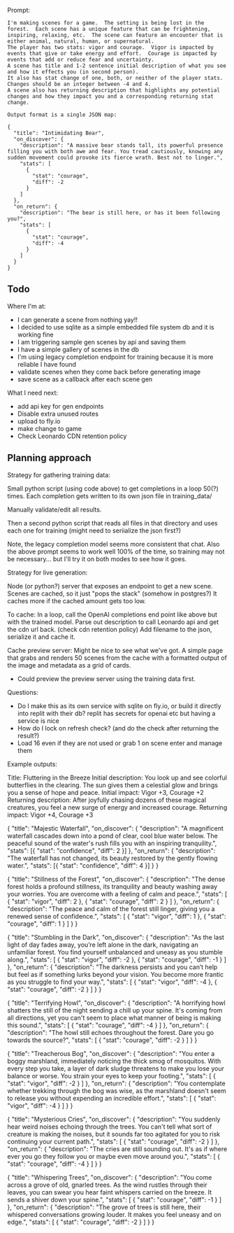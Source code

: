 
Prompt:

    I'm making scenes for a game.  The setting is being lost in the forest.  Each scene has a unique feature that can be frightening, inspiring, relaxing, etc.  The scene can feature an encounter that is either animal, natural, human, or supernatural.
    The player has two stats: vigor and courage.  Vigor is impacted by events that give or take energy and effort.  Courage is impacted by events that add or reduce fear and uncertainty.
    A scene has title and 1-2 sentence initial description of what you see and how it effects you (in second person).  
    It also has stat change of one, both, or neither of the player stats.  Changes should be an integer between -4 and 4.
    A scene also has returning description that highlights any potential changes and how they impact you and a corresponding returning stat change.

    Output format is a single JSON map:

    {
      "title": "Intimidating Bear",
      "on_discover": {
        "description": "A massive bear stands tall, its powerful presence filling you with both awe and fear. You tread cautiously, knowing any sudden movement could provoke its fierce wrath. Best not to linger.",
        "stats": [
          {
            "stat": "courage",
            "diff": -2
          }
        ]
      },
      "on_return": {
        "description": "The bear is still here, or has it been following you?",
        "stats": [
          {
            "stat": "courage",
            "diff": -4
          }
        ]
      }
    }


## Todo

Where I'm at:
- I can generate a scene from nothing yay!!
- I decided to use sqlite as a simple embedded file system db and it is working fine
- I am triggering sample gen scenes by api and saving them
- I have a simple gallery of scenes in the db
- I'm using legacy completion endpoint for training because it is more reliable I have found
- validate scenes when they come back before generating image
- save scene as a callback after each scene gen

What I need next:
- add api key for gen endpoints
- Disable extra unused routes
- upload to fly.io
- make change to game
- Check Leonardo CDN retention policy



## Planning approach

Strategy for gathering training data:

Small python script (using code above) to get completions in a loop 50(?) times.
Each completion gets written to its own json file in training_data/

Manually validate/edit all results.

Then a second python script that reads all files in that directory and uses each one
for training (might need to seriialize the json first?)

Note, the legacy completion model seems more consistent that chat.
Also the above prompt seems to work well 100% of the time, so training may not be
necessary... but I'll try it on both modes to see how it goes.


Strategy for live generation:

Node (or python?) server that exposes an endpoint to get a new scene.
Scenes are cached, so it just "pops the stack" (somehow in postgres?)
It caches more if the cached amount gets too low.

To cache:
In a loop, call the OpenAI completions end point like above but with the trained model.
Parse out description to call Leonardo api and get the cdn url back.
(check cdn retention policy)
Add filename to the json, serialize it and cache it.

Cache preview server:
Might be nice to see what we've got.  A simple page that grabs and renders 50 scenes
from the cache with a formatted output of the image and metadata as a grid of cards.

* Could preview the preview server using the training data first.


Questions:

- Do I make this as its own service with sqlite on fly.io, or build it directly into
  replit with their db?  replit has secrets for openai etc but having a service is
  nice
- How do I lock on refresh check? (and do the check after returning the result?)
- Load 16 even if they are not used or grab 1 on scene enter and manage them




Example outputs:



Title: Fluttering in the Breeze
Initial description: You look up and see colorful butterflies in the clearing. The sun gives them a celestial glow and brings you a sense of hope and peace.
Initial impact: Vigor +3, Courage +2
Returning description: After joyfully chasing dozens of these magical creatures, you feel a new surge of energy and increased courage.
Returning impact: Vigor +4, Courage +3


{
    "title": "Majestic Waterfall",
    "on_discover": {
        "description":
        "A magnificent waterfall cascades down into a pond of clear, cool blue water below. The peaceful sound of the water's rush fills you with an inspiring tranquility.",
        "stats": [{
            "stat": "confidence",
            "diff": 2
        }]
    },
    "on_return": {
        "description":
        "The waterfall has not changed, its beauty restored by the gently flowing water.",
        "stats": [{
            "stat": "confidence",
            "diff": 4
        }]
    }
}


{
  "title": "Stillness of the Forest",
  "on_discover": {
    "description": "The dense forest holds a profound stillness, its tranquility and beauty washing away your worries. You are overcome with a feeling of calm and peace.",
    "stats": [
      {
        "stat": "vigor",
        "diff": 2
      },
      {
        "stat": "courage",
        "diff": 2
      }
    ]
  },
  "on_return": {
    "description": "The peace and calm of the forest still linger, giving you a renewed sense of confidence.",
    "stats": [
      {
        "stat": "vigor",
        "diff": 1
      },
      {
        "stat": "courage",
        "diff": 1
      }
    ]
  }
}



{
  "title": "Stumbling in the Dark",
  "on_discover": {
    "description": "As the last light of day fades away, you’re left alone in the dark, navigating an unfamiliar forest. You find yourself unbalanced and uneasy as you stumble along.",
    "stats": [
      {
        "stat": "vigor",
        "diff": -2
      },
      {
        "stat": "courage",
        "diff": -1
      }
    ]
  },
  "on_return": {
    "description": "The darkness persists and you can’t help but feel as if something lurks beyond your vision. You become more frantic as you struggle to find your way.",
    "stats": [
      {
        "stat": "vigor",
        "diff": -4
      },
      {
        "stat": "courage",
        "diff": -2
      }
    ]
  }
}


{
  "title": "Terrifying Howl",
  "on_discover": {
    "description": "A horrifying howl shatters the still of the night sending a chill up your spine. It's coming from all directions, yet you can't seem to place what manner of being is making this sound.",
    "stats": [
      {
        "stat": "courage",
        "diff": -4
      }
    ]
  },
  "on_return": {
    "description": "The howl still echoes throughout the forest. Dare you go towards the source?",
    "stats": [
      {
        "stat": "courage",
        "diff": -2
      }
    ]
  }
}


{
  "title": "Treacherous Bog",
  "on_discover": {
    "description": "You enter a boggy marshland, immediately noticing the thick smog of mosquitos. With every step you take, a layer of dark sludge threatens to make you lose your balance or worse. You strain your eyes to keep your footing.",
    "stats": [
      {
        "stat": "vigor",
        "diff": -2
      }
    ]
  },
  "on_return": {
    "description": "You contemplate whether trekking through the bog was wise, as the marshland doesn't seem to release you without expending an incredible effort.",
    "stats": [
      {
        "stat": "vigor",
        "diff": -4
      }
    ]
  }
}

{
  "title": "Mysterious Cries",
  "on_discover": {
    "description": "You suddenly hear weird noises echoing through the trees. You can't tell what sort of creature is making the noises, but it sounds far too agitated for you to risk continuing your current path.",
    "stats": [
      {
        "stat": "courage",
        "diff": -2
      }
    ]
  },
  "on_return": {
    "description": "The cries are still sounding out. It's as if where ever you go they follow you or maybe even move around you.",
    "stats": [
      {
        "stat": "courage",
        "diff": -4
      }
    ]
  }
}

{
  "title": "Whispering Trees",
  "on_discover": {
    "description": "You come across a grove of old, gnarled trees. As the wind rustles through their leaves, you can swear you hear faint whispers carried on the breeze. It sends a shiver down your spine.",
    "stats": [
      {
        "stat": "courage",
        "diff": -1
      }
    ]
  },
  "on_return": {
    "description": "The grove of trees is still here, their whispered conversations growing louder. It makes you feel uneasy and on edge.",
    "stats": [
      {
        "stat": "courage",
        "diff": -2
      }
    ]
  }
}



